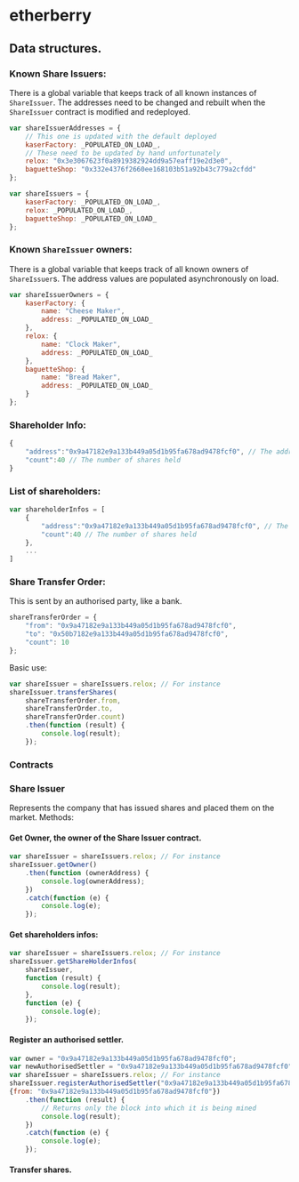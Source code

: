 # etherberry

## Data structures.
### Known Share Issuers:
There is a global variable that keeps track of all known instances of `ShareIssuer`.
The addresses need to be changed and rebuilt when the `ShareIssuer` contract is modified and redeployed.
```Javascript
var shareIssuerAddresses = {
	// This one is updated with the default deployed
	kaserFactory: _POPULATED_ON_LOAD_,
	// These need to be updated by hand unfortunately
	relox: "0x3e3067623f0a8919382924dd9a57eaff19e2d3e0",
	baguetteShop: "0x332e4376f2660ee168103b51a92b43c779a2cfdd"
};

var shareIssuers = {
	kaserFactory: _POPULATED_ON_LOAD_,
	relox: _POPULATED_ON_LOAD_,
	baguetteShop: _POPULATED_ON_LOAD_
};
```

### Known `ShareIssuer` owners:
There is a global variable that keeps track of all known owners of `ShareIssuer`s.
The address values are populated asynchronously on load.
```Javascript
var shareIssuerOwners = {
	kaserFactory: {
		name: "Cheese Maker", 
		address: _POPULATED_ON_LOAD_
	}, 
	relox: {
		name: "Clock Maker", 
		address: _POPULATED_ON_LOAD_
	}, 
	baguetteShop: {
		name: "Bread Maker", 
		address: _POPULATED_ON_LOAD_
	}
};
```

### Shareholder Info:
```Javascript
{
	"address":"0x9a47182e9a133b449a05d1b95fa678ad9478fcf0", // The address of the shareholder
	"count":40 // The number of shares held
}
```

### List of shareholders:
```Javascript
var shareholderInfos = [
	{
		"address":"0x9a47182e9a133b449a05d1b95fa678ad9478fcf0", // The address of the shareholder
		"count":40 // The number of shares held
	},
	...
]
```

### Share Transfer Order:
This is sent by an authorised party, like a bank.
```Javascript
shareTransferOrder = {
	"from": "0x9a47182e9a133b449a05d1b95fa678ad9478fcf0",
	"to": "0x50b7182e9a133b449a05d1b95fa678ad9478fcf0",
	"count": 10
};
```
Basic use:
```Javascript
var shareIssuer = shareIssuers.relox; // For instance
shareIssuer.transferShares(
	shareTransferOrder.from,
	shareTransferOrder.to,
	shareTransferOrder.count)
	.then(function (result) {
		console.log(result);
	});
```

### Contracts
### Share Issuer
Represents the company that has issued shares and placed them on the market.
Methods:
#### Get Owner, the owner of the Share Issuer contract.
```Javascript
var shareIssuer = shareIssuers.relox; // For instance
shareIssuer.getOwner()
	.then(function (ownerAddress) {
		console.log(ownerAddress);
	})
	.catch(function (e) {
		console.log(e);
	});
```

#### Get shareholders infos:
```Javascript
var shareIssuer = shareIssuers.relox; // For instance
shareIssuer.getShareHolderInfos(
	shareIssuer,
	function (result) {
		console.log(result);
	},
	function (e) {
		console.log(e);
	});
```

#### Register an authorised settler.
```Javascript
var owner = "0x9a47182e9a133b449a05d1b95fa678ad9478fcf0";
var newAuthorisedSettler = "0x9a47182e9a133b449a05d1b95fa678ad9478fcf0";
var shareIssuer = shareIssuers.relox; // For instance
shareIssuer.registerAuthorisedSettler("0x9a47182e9a133b449a05d1b95fa678ad9478fcf0",
{from: "0x9a47182e9a133b449a05d1b95fa678ad9478fcf0"})
	.then(function (result) {
		// Returns only the block into which it is being mined
		console.log(result);
	})
	.catch(function (e) {
		console.log(e);
	});
```

#### Transfer shares. 


